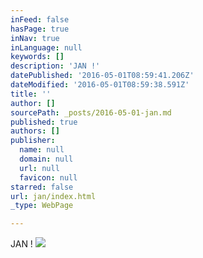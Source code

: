 ```yaml
---
inFeed: false
hasPage: true
inNav: true
inLanguage: null
keywords: []
description: 'JAN !'
datePublished: '2016-05-01T08:59:41.206Z'
dateModified: '2016-05-01T08:59:38.591Z'
title: ''
author: []
sourcePath: _posts/2016-05-01-jan.md
published: true
authors: []
publisher:
  name: null
  domain: null
  url: null
  favicon: null
starred: false
url: jan/index.html
_type: WebPage

---
```

JAN !
![](https://the-grid-user-content.s3-us-west-2.amazonaws.com/2ec76c9b-aef5-48bb-8ede-5e255ed468e5.jpg)